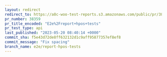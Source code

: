 ```yaml
---
layout: redirect
redirect_to: https://a8c-woo-test-reports.s3.amazonaws.com/public/pr/38359/api/index.html
pr_number: 38359
pr_title_encoded: "E2e%2Freport+hpos+tests"
pr_test_type: api
last_published: "2023-05-20 08:40:14 +0000"
commit_sha: f5e43d72de8ff632132d1c9aff95877357ef8ef8
commit_message: "Fix spacing"
branch_name: e2e/report-hpos-tests
---
```

